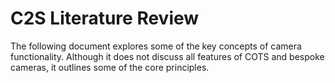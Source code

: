 # C2S Literature Review

The following document explores some of the key concepts of camera functionality. Although it does not discuss all features of COTS and bespoke cameras, it outlines some of the core principles.
